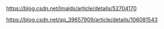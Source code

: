 https://blog.csdn.net/lmalds/article/details/52704170


https://blog.csdn.net/qq_39657909/article/details/106081543